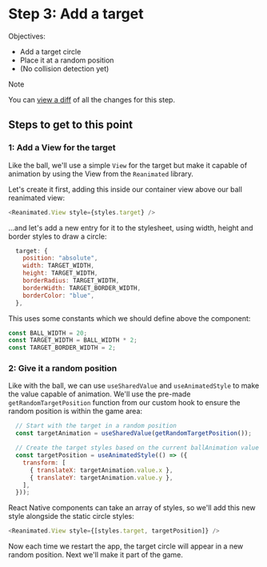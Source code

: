 # Step 3: Add a target

Objectives:
 - Add a target circle
 - Place it at a random position
 - (No collision detection yet)

> [!NOTE]
> You can [view a diff](https://github.com/nearform/react-native-workshop/pull/17/files) of all the changes for this step.

## Steps to get to this point

### 1: Add a View for the target

Like the ball, we'll use a simple `View` for the target but make it capable of animation by using the View from the `Reanimated` library.

Let's create it first, adding this inside our container view above our ball reanimated view:

```js
<Reanimated.View style={styles.target} />
```

...and let's add a new entry for it to the stylesheet, using width, height and border styles to draw a circle:

```js
  target: {
    position: "absolute",
    width: TARGET_WIDTH,
    height: TARGET_WIDTH,
    borderRadius: TARGET_WIDTH,
    borderWidth: TARGET_BORDER_WIDTH,
    borderColor: "blue",
  },
```

This uses some constants which we should define above the component:

```js
const BALL_WIDTH = 20;
const TARGET_WIDTH = BALL_WIDTH * 2;
const TARGET_BORDER_WIDTH = 2;
```

### 2: Give it a random position

Like with the ball, we can use `useSharedValue` and `useAnimatedStyle` to make the value capable of animation. We'll use the pre-made `getRandomTargetPosition` function from our custom hook to ensure the random position is within the game area:

```js
  // Start with the target in a random position
  const targetAnimation = useSharedValue(getRandomTargetPosition());

  // Create the target styles based on the current ballAnimation value
  const targetPosition = useAnimatedStyle(() => ({
    transform: [
      { translateX: targetAnimation.value.x },
      { translateY: targetAnimation.value.y },
    ],
  }));
```

React Native components can take an array of styles, so we'll add this new style alongside the static circle styles:

```js
<Reanimated.View style={[styles.target, targetPosition]} />
```

Now each time we restart the app, the target circle will appear in a new random position. Next we'll make it part of the game.
